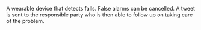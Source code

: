 A wearable device that detects falls. False alarms can be cancelled. A tweet is sent to the responsible party who is then able to follow up on taking care of the problem.